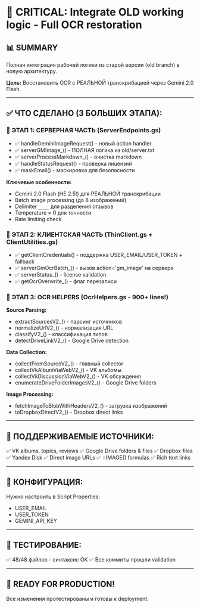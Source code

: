 # 🚀 CRITICAL: Integrate OLD working logic - Full OCR restoration

## 📊 SUMMARY

Полная интеграция рабочей логики из старой версии (old branch) в новую архитектуру.

**Цель:** Восстановить OCR с РЕАЛЬНОЙ транскрибацией через Gemini 2.0 Flash.

---

## ✅ ЧТО СДЕЛАНО (3 БОЛЬШИХ ЭТАПА):

### 🔴 ЭТАП 1: СЕРВЕРНАЯ ЧАСТЬ (ServerEndpoints.gs)

- ✅ handleGeminiImageRequest() - новый action handler
- ✅ serverGMImage_() - ПОЛНАЯ логика из old/server.txt
- ✅ serverProcessMarkdown_() - очистка markdown
- ✅ handleStatusRequest() - проверка лицензий
- ✅ maskEmail() - маскировка для безопасности

**Ключевые особенности:**
- Gemini 2.0 Flash (НЕ 2.5!) для РЕАЛЬНОЙ транскрибации
- Batch image processing (до 8 изображений)
- Delimiter `____` для разделения отзывов
- Temperature = 0 для точности
- Rate limiting check

### 🔴 ЭТАП 2: КЛИЕНТСКАЯ ЧАСТЬ (ThinClient.gs + ClientUtilities.gs)

- ✅ getClientCredentials() - поддержка USER_EMAIL/USER_TOKEN + fallback
- ✅ serverGmOcrBatch_() - вызов action='gm_image' на сервере  
- ✅ serverStatus_() - license validation
- ✅ getOcrOverwrite_() - флаг перезаписи

### 🔴 ЭТАП 3: OCR HELPERS (OcrHelpers.gs - 900+ lines!)

**Source Parsing:**
- extractSourcesV2_() - парсинг источников
- normalizeUrlV2_() - нормализация URL
- classifyV2_() - классификация типов
- detectDriveLinkV2_() - Google Drive detection

**Data Collection:**
- collectFromSourceV2_() - главный collector
- collectVkAlbumViaWebV2_() - VK альбомы
- collectVkDiscussionViaWebV2_() - VK обсуждения
- enumerateDriveFolderImagesV2_() - Google Drive folders

**Image Processing:**
- fetchImageToBlobWithHeadersV2_() - загрузка изображений
- toDropboxDirectV2_() - Dropbox direct links

---

## 🎯 ПОДДЕРЖИВАЕМЫЕ ИСТОЧНИКИ:

✅ VK albums, topics, reviews
✅ Google Drive folders & files
✅ Dropbox files
✅ Yandex Disk
✅ Direct image URLs
✅ =IMAGE() formulas
✅ Rich text links

---

## 📝 КОНФИГУРАЦИЯ:

Нужно настроить в Script Properties:
- USER_EMAIL
- USER_TOKEN
- GEMINI_API_KEY

---

## 🧪 ТЕСТИРОВАНИЕ:

✅ 48/48 файлов - синтаксис OK
✅ Все коммиты прошли validation

---

## 🚀 READY FOR PRODUCTION!

Все изменения протестированы и готовы к deployment.
